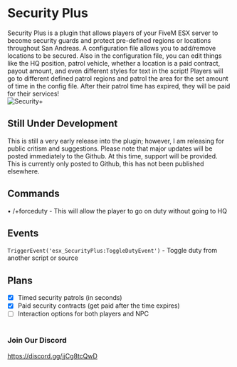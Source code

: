 # Security Plus
Security Plus is a plugin that allows players of your FiveM ESX server to become security guards and protect pre-defined regions or locations throughout San Andreas. A configuration file allows you to add/remove locations to be secured. Also in the configuration file, you can edit things like the HQ position, patrol vehicle, whether a location is a paid contract, payout amount, and even different styles for text in the script! Players will go to different defined patrol regions and patrol the area for the set amount of time in the config file. After their patrol time has expired, they will be paid for their services!
<br>
![Security+](https://i.imgur.com/cElRyrE.png)
<br>
## Still Under Development
This is still a very early release into the plugin; however, I am releasing for public critism and suggestions. Please note that major updates will be posted immediately to the Github. At this time, support will be provided. This is currently only posted to Github, this has not been published elsewhere.
<br>
## Commands
• /+forceduty - This will allow the player to go on duty without going to HQ
<br>
## Events
```TriggerEvent('esx_SecurityPlus:ToggleDutyEvent')``` - Toggle duty from another script or source
## Plans
- [x] Timed security patrols (in seconds)
- [x] Paid security contracts (get paid after the time expires)
- [ ] Interaction options for both players and NPC
<br><br>
### Join Our Discord
https://discord.gg/jjCg8tcQwD
